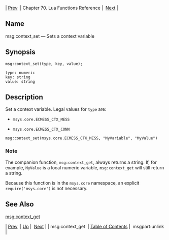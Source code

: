 | [Prev](lua.ref.msg_context_get)  | Chapter 70. Lua Functions Reference |  [Next](lua.ref.msgpart_unlink) |

<a name="lua.ref.msg_context_set"></a>
## Name

msg:context_set — Sets a context variable

<a name="idp15980464"></a>
## Synopsis

`msg:context_set(type, key, value);`

```
type: numeric
key: string
value: string
```
<a name="idp15983472"></a>
## Description

Set a context variable. Legal values for `type` are:

*   `msys.core.ECMESS_CTX_MESS`

*   `msys.core.ECMESS_CTX_CONN`

`msg:context_set(msys.core.ECMESS_CTX_MESS, "MyVariable", "MyValue")`
### Note

The companion function, `msg:context_get`, always returns a string. If, for example, `MyValue` is a local numeric variable, `msg:context_get` will still return a string.

Because this function is in the `msys.core` namespace, an explicit `require('msys.core')` is not necessary.

<a name="idp15993408"></a>
## See Also

[msg:context_get](lua.ref.msg_context_get "msg:context_get")

| [Prev](lua.ref.msg_context_get)  | [Up](lua.function.details) |  [Next](lua.ref.msgpart_unlink) |
| msg:context_get  | [Table of Contents](index) |  msgpart:unlink |

